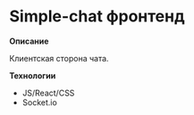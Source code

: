 # Simple-chat фронтенд

**Описание**

Клиентская сторона чата.

**Технологии**

* JS/React/CSS
* Socket.io
